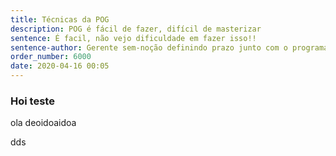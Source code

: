 ```yaml
---
title: Técnicas da POG
description: POG é fácil de fazer, difícil de masterizar
sentence: É facil, não vejo dificuldade em fazer isso!!
sentence-author: Gerente sem-noção definindo prazo junto com o programador
order_number: 6000
date: 2020-04-16 00:05
---
```


### Hoi teste

 ola deoidoaidoa

dds
